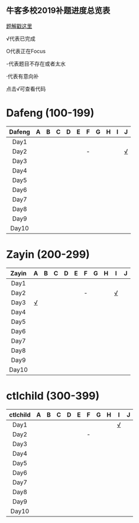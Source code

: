 ## 牛客多校2019补题进度总览表

[题解戳这里](https://github.com/Dafenghh/Training_Summary/blob/master/Nowcoder_train_2019.md)



√代表已完成

O代表正在Focus

-代表题目不存在或者太水

·代表有意向补

点击√可查看代码


# Dafeng (100-199)

Dafeng  |   A    |   B    |   C    |   D    |   E    |   F    |   G    |   H    |   I    |   J    
:------:|:------:|:------:|:------:|:------:|:------:|:------:|:------:|:------:|:------:|:------:
Day1    |        |        |        |        |        |        |        |        |        |        
Day2    |        |        |        |        |        |    -   |        |        |        |[√][201]       
Day3    |        |        |        |        |        |        |        |        |        |        
Day4    |        |        |        |        |        |        |        |        |        |       
Day5    |        |        |        |        |        |        |        |        |        |      
Day6    |        |        |        |        |        |        |        |        |        |       
Day7    |        |        |        |        |        |        |        |        |        |      
Day8    |        |        |        |        |        |        |        |        |        |       
Day9    |        |        |        |        |        |        |        |        |        |      
Day10   |        |        |        |        |        |        |        |        |        |       

[201]: https://github.com/Dafenghh/Training_Summary/blob/master/code/Nowcoder2019/day2/J_dafeng.cpp


# Zayin (200-299) 

Zayin   |   A    |   B    |   C    |   D    |   E    |   F    |   G    |   H    |   I    |   J    
:------:|:------:|:------:|:------:|:------:|:------:|:------:|:------:|:------:|:------:|:------:
Day1    |        |        |        |        |        |        |        |        |        |        
Day2    |        |        |        |        |        | -      |        |        |[√][200]|        
Day3    |[√][201]|        |        |        |        |        |        |        |        |        
Day4    |        |        |        |        |        |        |        |        |        |       
Day5    |        |        |        |        |        |        |        |        |        |      
Day6    |        |        |        |        |        |        |        |        |        |       
Day7    |        |        |        |        |        |        |        |        |        |      
Day8    |        |        |        |        |        |        |        |        |        |       
Day9    |        |        |        |        |        |        |        |        |        |      
Day10   |        |        |        |        |        |        |        |        |        |       

[200]: https://github.com/Dafenghh/Training_Summary/blob/master/code/Nowcoder2019/day2/I_zayin.cpp
[201]: https://github.com/Dafenghh/Training_Summary/blob/master/code/Nowcoder2019/day3/A_Zayin.cpp



# ctlchild (300-399)

ctlchild|   A    |   B    |   C    |   D    |   E    |   F    |   G    |   H    |   I    |   J    
:------:|:------:|:------:|:------:|:------:|:------:|:------:|:------:|:------:|:------:|:------:
Day1    |        |        |        |        |        |        |        |        |[√][300]|        
Day2    |        |        |        |        |        |     -  |        |        |        |        
Day3    |        |        |        |        |        |        |        |        |        |        
Day4    |        |        |        |        |        |        |        |        |        |       
Day5    |        |        |        |        |        |        |        |        |        |      
Day6    |        |        |        |        |        |        |        |        |        |       
Day7    |        |        |        |        |        |        |        |        |        |      
Day8    |        |        |        |        |        |        |        |        |        |       
Day9    |        |        |        |        |        |        |        |        |        |      
Day10   |        |        |        |        |        |        |        |        |        |       

[300]: https://github.com/Dafenghh/Training_Summary/blob/master/code/Nowcoder2019/day1/I_ctlchild.cpp
